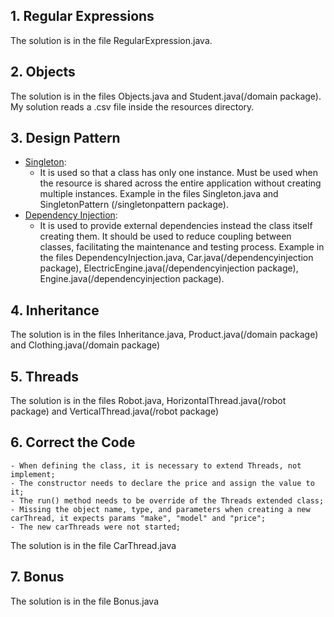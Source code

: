 ## 1. Regular Expressions
The solution is in the file RegularExpression.java.
## 2. Objects
The solution is in the files Objects.java and Student.java(/domain package). My solution reads a .csv file inside the resources directory.
## 3. Design Pattern
 - [Singleton](#Singleton):
    - It is used so that a class has only one instance. Must be used when the resource is shared
      across the entire application without creating multiple instances. Example in the files Singleton.java and SingletonPattern (/singletonpattern package).
 - [Dependency Injection](#DependencyInjection):
    - It is used to provide external dependencies instead the class itself creating them. It should be used to reduce coupling between classes, facilitating the maintenance and testing process. Example in the files DependencyInjection.java, Car.java(/dependencyinjection package), ElectricEngine.java(/dependencyinjection package), Engine.java(/dependencyinjection package).
## 4. Inheritance
The solution is in the files Inheritance.java, Product.java(/domain package) and Clothing.java(/domain package)
## 5. Threads
The solution is in the files Robot.java, HorizontalThread.java(/robot package) and VerticalThread.java(/robot package)
## 6. Correct the Code
    - When defining the class, it is necessary to extend Threads, not implement;
    - The constructor needs to declare the price and assign the value to it;
    - The run() method needs to be override of the Threads extended class;
    - Missing the object name, type, and parameters when creating a new carThread, it expects params "make", "model" and "price";
    - The new carThreads were not started;
The solution is in the file CarThread.java
## 7. Bonus
The solution is in the file Bonus.java
